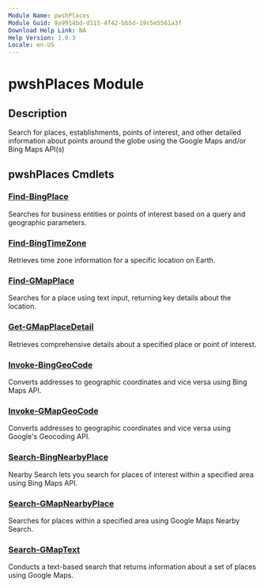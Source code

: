 ```yaml
---
Module Name: pwshPlaces
Module Guid: 9a9914bd-d115-4f42-bb5d-19c5e5561a3f
Download Help Link: NA
Help Version: 1.0.3
Locale: en-US
---
```


# pwshPlaces Module
## Description
Search for places, establishments, points of interest, and other detailed information about points around the globe using the Google Maps and/or Bing Maps API(s)

## pwshPlaces Cmdlets
### [Find-BingPlace](Find-BingPlace.md)
Searches for business entities or points of interest based on a query and geographic parameters.

### [Find-BingTimeZone](Find-BingTimeZone.md)
Retrieves time zone information for a specific location on Earth.

### [Find-GMapPlace](Find-GMapPlace.md)
Searches for a place using text input, returning key details about the location.

### [Get-GMapPlaceDetail](Get-GMapPlaceDetail.md)
Retrieves comprehensive details about a specified place or point of interest.

### [Invoke-BingGeoCode](Invoke-BingGeoCode.md)
Converts addresses to geographic coordinates and vice versa using Bing Maps API.

### [Invoke-GMapGeoCode](Invoke-GMapGeoCode.md)
Converts addresses to geographic coordinates and vice versa using Google's Geocoding API.

### [Search-BingNearbyPlace](Search-BingNearbyPlace.md)
Nearby Search lets you search for places of interest within a specified area using Bing Maps API.

### [Search-GMapNearbyPlace](Search-GMapNearbyPlace.md)
Searches for places within a specified area using Google Maps Nearby Search.

### [Search-GMapText](Search-GMapText.md)
Conducts a text-based search that returns information about a set of places using Google Maps.


